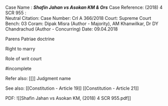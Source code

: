 Case Name : ***Shafin Jahan vs Asokan KM & Ors***
Case Reference: (2018) 4 SCR 955 :  
Neutral Citation:
Case Number: Crl A 366/2018
Court: Supreme Court
Bench: 03
Coram: Dipak Misra (Author - Majority), AM Khanwilkar, Dr DY Chandrachud (Author - Concurring)
Date: 09.04.2018

Parens Patriae doctrine

Right to marry

Role of writ court

#incomplete 

Refer also:
[[]]
Judgment name

See also:
[[Constitution - Article 19]]
[[Constitution - Article 21]]

PDF:
![[Shafin Jahan vs Asokan KM, (2018) 4 SCR 955.pdf]]